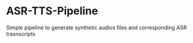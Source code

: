 # ASR-TTS-Pipeline
Simple pipeline to generate synthetic audios files and corresponding ASR trasnscripts
